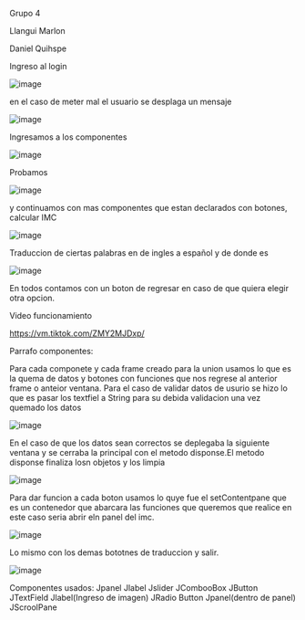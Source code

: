 Grupo 4

Llangui Marlon

Daniel Quihspe

Ingreso al login 

![image](https://user-images.githubusercontent.com/117754291/216832601-f8315ca0-b2e4-43c0-ac4b-1aab19ad61f5.png)

 en el caso de meter mal el usuario se desplaga un mensaje
 
 ![image](https://user-images.githubusercontent.com/117754291/216832624-bd9527d7-120b-4e02-83fe-decbb36b7ffb.png)

Ingresamos a los componentes

![image](https://user-images.githubusercontent.com/117754291/216832678-4f80d77f-1d9f-4962-a7e9-cdd55695cb75.png)

Probamos 

![image](https://user-images.githubusercontent.com/117754291/216832688-c6c87003-a1dd-41fa-89ce-1dce05cd6b6f.png)

y continuamos con mas componentes que estan declarados con botones, calcular IMC

![image](https://user-images.githubusercontent.com/117754291/216832739-79d548ea-953e-4f9b-97ad-fc79f8e8495b.png)

Traduccion de ciertas palabras en de ingles a español y de donde es

![image](https://user-images.githubusercontent.com/117754291/216832908-b4f57a42-cbba-4396-a2b8-d82d7c0223c0.png)


En todos contamos con un boton de regresar en caso de que quiera elegir otra opcion.

Video funcionamiento

https://vm.tiktok.com/ZMY2MJDxp/


Parrafo componentes:

Para cada componete y cada frame creado para la union usamos lo que es la quema de datos y botones con funciones que nos regrese al anterior frame o anteior ventana.
Para el caso de validar datos de usurio se hizo lo que es pasar los textfiel a String para su debida validacion una vez quemado los datos

![image](https://user-images.githubusercontent.com/117754291/216834008-0f4353d1-7cb1-4904-b532-aa72e5083276.png)


En el caso de que los datos sean correctos se deplegaba la siguiente ventana y se cerraba la principal con el metodo disponse.El metodo disponse finaliza losn objetos
y los limpia

![image](https://user-images.githubusercontent.com/117754291/216834091-32b8762e-dcd7-4275-8d11-77590951f16d.png)


Para dar funcion a cada boton usamos lo quye fue el setContentpane que es un contenedor que abarcara las funciones que queremos que realice en este caso seria
abrir eln panel del imc.

![image](https://user-images.githubusercontent.com/117754291/216834496-71199245-f18d-43a2-ad84-2b1bf5545f59.png)


Lo mismo con los demas bototnes de traduccion y salir.

![image](https://user-images.githubusercontent.com/117754291/216834635-54622214-e2be-440c-97c6-32289bbbb34f.png)

Componentes usados:
Jpanel
Jlabel 
Jslider
JCombooBox
JButton
JTextField
Jlabel(Ingreso de imagen)
JRadio Button
Jpanel(dentro de panel)
JScroolPane








